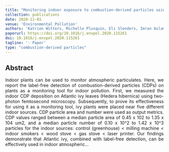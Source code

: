 ```yaml
---
title: "Monitoring indoor exposure to combustion-derived particles using plants"
collection: publications
date: 2020-11-01
venue: 'Environmental Pollution'
authors: 'Katrien Witters, Michelle Plusquin, Eli Slenders, Imran Aslam, Marcel Ameloot, Maarten BJ Roeffaers, Jaco Vangronsveld, Tim S Nawrot, Hannelore Bove'
paperurl: https://doi.org/10.1016/j.envpol.2020.115261
doi: 10.1016/j.envpol.2020.115261
tagline: '- Paper'
type: "combustion-derived particles"
---
```


<h2> Abstract </h2>
<p align= "justify">
Indoor plants can be used to monitor atmospheric particulates. Here, we report the label-free detection of combustion-derived particles (CDPs) on plants as a monitoring tool for indoor pollution. First, we measured the indoor CDP deposition on Atlantic ivy leaves (Hedera hibernica) using two-photon femtosecond microscopy. Subsequently, to prove its effectiveness for using it as a monitoring tool, ivy plants were placed near five different indoor sources. CDP particle area and number were used as output metrics. CDP values ranged between a median particle area of 0.45 x 102 to 1.35 x 104 um2, and a median particle number of 0.10 x 10^2 to 1.42 x 10^3 particles for the indoor sources: control (greenhouse) < milling machine < indoor smokers < wood stove < gas stove < laser printer. Our findings demonstrate that Atlantic ivy, combined with label-free detection, can be effectively used in indoor atmospheric...
  
  
  
  
